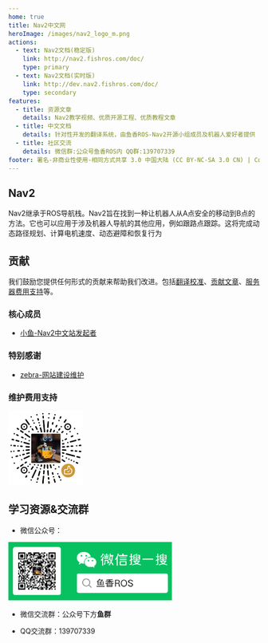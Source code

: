 ```yaml
---
home: true
title: Nav2中文网
heroImage: /images/nav2_logo_m.png
actions:
  - text: Nav2文档(稳定版)
    link: http://nav2.fishros.com/doc/
    type: primary
  - text: Nav2文档(实时版)
    link: http://dev.nav2.fishros.com/doc/
    type: secondary
features:
  - title: 资源文章    
    details: Nav2教学视频、优质开源工程、优质教程文章
  - title: 中文文档
    details: 针对性开发的翻译系统，由鱼香ROS-Nav2开源小组成员及机器人爱好者提供
  - title: 社区交流
    details: 微信群:公众号鱼香ROS内 QQ群:139707339 
footer: 署名-非商业性使用-相同方式共享 3.0 中国大陆 (CC BY-NC-SA 3.0 CN) | Copyright © 2021-2022 fishros
---
```


## Nav2

Nav2继承于ROS导航栈。Nav2旨在找到一种让机器人从A点安全的移动到B点的方法。它也可以应用于涉及机器人导航的其他应用，例如跟路点跟踪。这将完成动态路径规划、计算电机速度、动态避障和恢复行为


## 贡献

我们鼓励您提供任何形式的贡献来帮助我们改进。包括[翻译校准](https://fishros.com)、[贡献文章](https://fishros.com)、[服务器费用支持](https://fishros.com)等。

### 核心成员
- [小鱼-Nav2中文站发起者](https://fishros.com)


### 特别感谢
- [zebra-网站建设维护](https://mzebra.com)

### 维护费用支持

<img src="./README/imgs/appricate_code.108c8518.png" alt="img" style="zoom: 50%;" />



## 学习资源&交流群

- 微信公众号：

<img src="./README/imgs/0c9e6d24fa68477aaa67b0fe964cc2f5.png" alt="公众号" style="zoom:67%;" />

- 微信交流群：公众号下方**鱼群**

- QQ交流群：139707339

